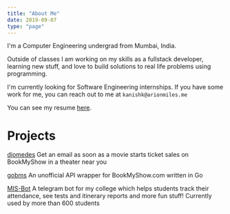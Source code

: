 ```yaml
---
title: "About Me"
date: 2019-09-07
type: "page"
---
```


I'm a Computer Engineering undergrad from Mumbai, India.

Outside of classes I am working on my skills as a fullstack developer, learning new stuff, and love to build solutions to
real life problems using programming.

I'm currently looking for Software Engineering internships. If you have some work for me, you can reach out to me at `kanishk@arionmiles.me`

You can see my resume [here](/pdfs/resume.pdf).

# Projects

[diomedes](https://diomedes.in/) Get an email as soon as a movie starts ticket sales on BookMyShow in a theater near you

[gobms](https://github.com/ArionMiles/gobms) An unofficial API wrapper for BookMyShow.com written in Go

[MIS-Bot](https://github.com/ArionMiles/MIS-Bot) A telegram bot for my college which helps students track their attendance, see tests and itinerary reports and more fun stuff! Currently used by more than 600 students

